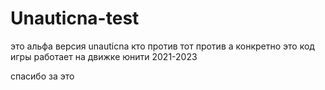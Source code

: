 # Unauticna-test
 
это альфа версия unauticna кто против тот против
а конкретно это код игры работает на движке юнити 2021-2023

спасибо за это
